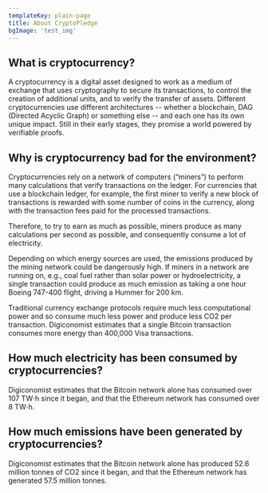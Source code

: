 ```yaml
---
templateKey: plain-page
title: About CryptoPledge
bgImage: 'test_img'
---
```


## What is cryptocurrency?

A cryptocurrency is a digital asset designed to work as a medium of exchange that uses cryptography to secure its transactions, to control the creation of additional units, and to verify the transfer of assets. Different cryptocurrencies use different architectures -- whether a blockchain, DAG (Directed Acyclic Graph) or something else -- and each one has its own unique impact. Still in their early stages, they promise a world powered by verifiable proofs.

## Why is cryptocurrency bad for the environment?

Cryptocurrencies rely on a network of computers (“miners”) to perform many calculations that verify transactions on the ledger. For currencies that use a blockchain ledger, for example, the first miner to verify a new block of transactions is rewarded with some number of coins in the currency, along with the transaction fees paid for the processed transactions.

Therefore, to try to earn as much as possible, miners produce as many calculations per second as possible, and consequently consume a lot of electricity.

Depending on which energy sources are used, the emissions produced by the mining network could be dangerously high. If miners in a network are running on, e.g., coal fuel rather than solar power or hydroelectricity, a single transaction could produce as much emission as taking a one hour Boeing 747-400 flight, driving a Hummer for 200 km.

Traditional currency exchange protocols require much less computational power and so consume much less power and produce less CO2 per transaction. Digiconomist estimates that a single Bitcoin transaction consumes more energy than 400,000 Visa transactions.

## How much electricity has been consumed by cryptocurrencies?

Digiconomist estimates that the Bitcoin network alone has consumed over 107 TW⋅h since it began, and that the Ethereum network has consumed over 8 TW⋅h.

## How much emissions have been generated by cryptocurrencies?

Digiconomist estimates that the Bitcoin network alone has produced 52.6 million tonnes of CO2 since it began, and that the Ethereum network has generated 57.5 million tonnes.
